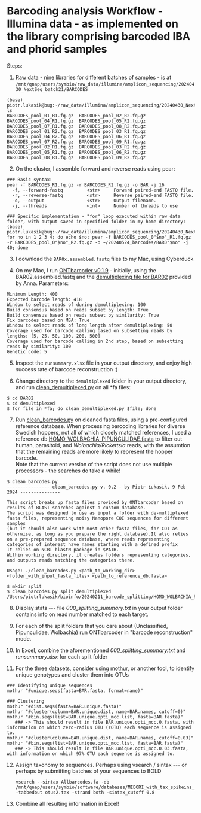 # Barcoding analysis Workflow - Illumina data - as implemented on the library comprising barcoded IBA and phorid samples
  
Steps:  
  
1. Raw data - nine libraries for different batches of samples - is at `/mnt/qnap/users/symbio/raw_data/illumina/amplicon_sequencing/20240430_NextSeq_batch21/BARCODES`
```
(base) piotr.lukasik@bug:~/raw_data/illumina/amplicon_sequencing/20240430_NextSeq_batch21/BARCODES$ ls
BARCODES_pool_01_R1.fq.gz  BARCODES_pool_02_R2.fq.gz  BARCODES_pool_04_R1.fq.gz  BARCODES_pool_05_R2.fq.gz  BARCODES_pool_07_R1.fq.gz  BARCODES_pool_08_R2.fq.gz
BARCODES_pool_01_R2.fq.gz  BARCODES_pool_03_R1.fq.gz  BARCODES_pool_04_R2.fq.gz  BARCODES_pool_06_R1.fq.gz  BARCODES_pool_07_R2.fq.gz  BARCODES_pool_09_R1.fq.gz
BARCODES_pool_02_R1.fq.gz  BARCODES_pool_03_R2.fq.gz  BARCODES_pool_05_R1.fq.gz  BARCODES_pool_06_R2.fq.gz  BARCODES_pool_08_R1.fq.gz  BARCODES_pool_09_R2.fq.gz
```  
  
2. On the cluster, I assemble forward and reverse reads using pear:
```
### Basic syntax:
pear -f BARCODES_R1.fq.gz -r BARCODES_R2.fq.gz -o BAR -j 16
  -f, --forward-fastq         <str>     Forward paired-end FASTQ file.
  -r, --reverse-fastq         <str>     Reverse paired-end FASTQ file.
  -o, --output                <str>     Output filename.
  -j, --threads               <int>     Number of threads to use

### Specific implementation - "for" loop executed within raw data folder, with output saved in specified folder in my home directory:
(base) piotr.lukasik@bug:~/raw_data/illumina/amplicon_sequencing/20240430_NextSeq_batch21/BARCODES$ for no in 1 2 3 4; do echo $no; pear -f BARCODES_pool_0"$no"_R1.fq.gz -r BARCODES_pool_0"$no"_R2.fq.gz -o ~/20240524_barcodes/BAR0"$no" -j 40; done 
```  
  
3. I download the `BAR0x.assembled.fastq` files to my Mac, using Cyberduck  
  
4. On my Mac, I run [ONTbarcoder v0.1.9](https://github.com/asrivathsan/ONTbarcoder) - initially, using the BAR02.assembled.fastq and the [demultiplexing file for BAR02](https://github.com/symPiotr/clean_barcodes/blob/main/BAR02_IBA_and_phorid_demultiplexing_sheet.txt) provided by Anna. Parameters:
```
Minimum Length: 400
Expected barcode length: 418
Window to select reads of during demultiplexing: 100
Build consensus based on reads subset by length: True
Build consensus based on reads subset by similarity: True
Fix barcodes based on MSA: True
Window to select reads of long length after demultiplexing: 50
Coverage used for barcode calling based on subsetting reads by lengths: [5, 25, 50, 100, 200, 500]
Coverage used for barcode calling in 2nd step, based on subsetting reads by similarity: 100
Genetic code: 5
```  
  
5. Inspect the `runsummary.xlsx` file in your output directory, and enjoy high success rate of barcode reconstruction :)  

6. Change directory to the `demultiplexed` folder in your output directory, and run [clean_demultiplexed.py](https://github.com/symPiotr/clean_barcodes/blob/main/clean_demultiplexed.py) on all *fa files:
```
$ cd BAR02
$ cd demultiplexed
$ for file in *fa; do clean_demultiplexed.py $file; done 
```  
  
7. Run [clean_barcodes.py](https://github.com/symPiotr/clean_barcodes/blob/main/clean_barcodes.py) on cleaned fasta files, using a pre-configured reference database. When processing barcoding libraries for diverse Swedish hoppers, not all of which closely matched references, I used a reference db [HOMO_WOLBACHIA_PIPUNCULIDAE.fasta](https://github.com/symPiotr/clean_barcodes/blob/main/HOMO_WOLBACHIA_PIPUNCULIDAE.fasta) to filter out human, parasitoid, and *Wolbachia/Rickettsia* reads, with the assumtion that the remaining reads are more likely to represent the hopper barcode.  
Note that the current version of the script does not use multiple processors - the searches do take a while!  
```
$ clean_barcodes.py 
---------------- clean_barcodes.py v. 0.2 - by Piotr Łukasik, 9 Feb 2024 ---------------

This script breaks up fasta files provided by ONTbarcoder based on results of BLAST searches against a custom database.
The script was designed to use as input a folder with de-multiplexed fasta files, representing noisy Nanopore COI sequences for different samples
(but it should also work with most other fasta files, for COI as otherwise, as long as you prepare the right database).It also relies on a pre-prepared sequence database, where reads representing categories of interest have names starting with a defined prefix
It relies on NCBI blastN package in $PATH.
Within working directory, it creates folders representing categories, and outputs reads matching the categories there.

Usage: ./clean_barcodes.py <path_to_working_dir> <folder_with_input_fasta_files> <path_to_reference_db.fasta> 

$ mkdir split
$ clean_barcodes.py split demultiplexed /Users/piotrlukasik/bioinfo/20240211_barcode_splitting/HOMO_WOLBACHIA_PIPUNCULIDAE.fasta
```  
  
8. Display stats --- file *000_splitting_summary.txt* in your output folder contains info on read number matched to each target.  
  
9. For each of the split folders that you care about (Unclassified, Pipunculidae, Wolbachia) run ONTbarcoder in "barcode reconstruction" mode.  
  
10. In Excel, combine the aforementioned *000_splitting_summary.txt* and *runsummary.xlsx* for each split folder
  
11. For the three datasets, consider using [mothur](https://mothur.org/), or another tool, to identify unique genotypes and cluster them into OTUs
```
### Identifying unique sequences
mothur "#unique.seqs(fasta=BAR.fasta, format=name)"

### Clustering
mothur "#dist.seqs(fasta=BAR.unique.fasta)"
mothur "#cluster(column=BAR.unique.dist, name=BAR.names, cutoff=0)"
mothur "#bin.seqs(list=BAR.unique.opti_mcc.list, fasta=BAR.fasta)"
   ### -> This should result in file BAR.unique.opti_mcc.0.fasta, with information on which zero-radius OTU (zOTU) each sequence is assigned to.
mothur "#cluster(column=BAR.unique.dist, name=BAR.names, cutoff=0.03)"
mothur "#bin.seqs(list=BAR.unique.opti_mcc.list, fasta=BAR.fasta)"
   ### -> This should result in file BAR.unique.opti_mcc.0.03.fasta, with information on which 97% OTU each sequence is assigned to.
``` 
    
12. Assign taxonomy to sequences. Perhaps using vsearch / sintax --- or perhaps by submitting batches of your sequences to BOLD
    ```
    vsearch --sintax Allbarcodes.fa -db /mnt/qnap/users/symbio/software/databases/MIDORI_with_tax_spikeins_endo_RDP.fasta -tabbedout otus2.tax -strand both -sintax_cutoff 0.8
    ```
  
13. Combine all resulting information in Excel!
